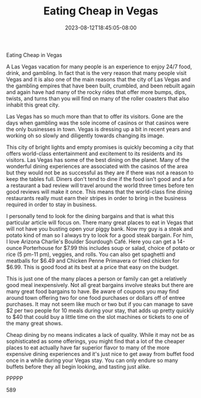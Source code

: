 ﻿---
title: "Eating Cheap in Vegas"
date: 2023-08-12T18:45:05-08:00
description: "Text Tips for Web Success"
featured_image: "/images/Text.jpg"
tags: ["Text"]
---

Eating Cheap in Vegas

A Las Vegas vacation for many people is an experience to enjoy 24/7 food, drink, and gambling. In fact that is the very reason that many people visit Vegas and it is also one of the main reasons that the city of Las Vegas and the gambling empires that have been built, crumbled, and been rebuilt again and again have had many of the rocky rides that offer more bumps, dips, twists, and turns than you will find on many of the roller coasters that also inhabit this great city.

Las Vegas has so much more than that to offer its visitors. Gone are the days when gambling was the sole income of casinos or that casinos were the only businesses in town. Vegas is dressing up a bit in recent years and working oh so slowly and diligently towards changing its image. 

This city of bright lights and empty promises is quickly becoming a city that offers world-class entertainment and excitement to its residents and its visitors. Las Vegas has some of the best dining on the planet. Many of the wonderful dining experiences are associated with the casinos of the area but they would not be as successful as they are if there was not a reason to keep the tables full. Diners don't tend to dine if the food isn't good and a for a restaurant a bad review will travel around the world three times before ten good reviews will make it once. This means that the world-class fine dining restaurants really must earn their stripes in order to bring in the business required in order to stay in business.

I personally tend to look for the dining bargains and that is what this particular article will focus on. There many great places to eat in Vegas that will not have you busting open your piggy bank. Now my guy is a steak and potato kind of man so I always try to look for a good steak bargain. For him, I love Arizona Charlie's Boulder Sourdough Café. Here you can get a 14-ounce Porterhouse for $7.99 this includes soup or salad, choice of potato or rice (5 pm-11 pm), veggies, and rolls. You can also get spaghetti and meatballs for $6.49 and Chicken Penne Primavera or fried chicken for $6.99. This is good food at its best at a price that easy on the budget. 

This is just one of the many places a person or family can get a relatively good meal inexpensively. Not all great bargains involve steaks but there are many great food bargains to have. Be aware of coupons you may find around town offering two for one food purchases or dollars off of entree purchases. It may not seem like much or two but if you can manage to save $2 per two people for 10 meals during your stay, that adds up pretty quickly to $40 that could buy a little time on the slot machines or tickets to one of the many great shows. 

Cheap dining by no means indicates a lack of quality. While it may not be as sophisticated as some offerings, you might find that a lot of the cheaper places to eat actually have far superior flavor to many of the more expensive dining experiences and it's just nice to get away from buffet food once in a while during your Vegas stay. You can only endure so many buffets before they all begin looking, and tasting just alike.

PPPPP

589

